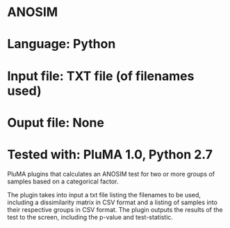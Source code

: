 # ANOSIM
# Language: Python
# Input file: TXT file (of filenames used)
# Ouput file: None 
# Tested with: PluMA 1.0, Python 2.7
PluMA plugins that calculates an ANOSIM test for two or more groups of samples based on a categorical factor. 

The plugin takes into input a txt file listing the filenames to be used, including a dissimilarity matrix in CSV format and a
listing of samples into their respective groups in CSV format. The plugin outputs the results of the test to the screen, 
including the p-value and test-statistic.

